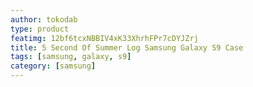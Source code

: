 ```yaml
---
author: tokodab
type: product
featimg: 12bf6tcxNBBIV4xK33XhrhFPr7cDYJZrj
title: 5 Second Of Summer Log Samsung Galaxy S9 Case
tags: [samsung, galaxy, s9]
category: [samsung]
---
```

